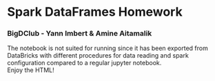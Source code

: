 # Spark DataFrames Homework
### BigDClub - Yann Imbert & Amine Aitamalik

The notebook is not suited for running since it has been exported from DataBricks with different procedures for data reading and spark configuration compared to a regular jupyter notebook.  
Enjoy the HTML!
